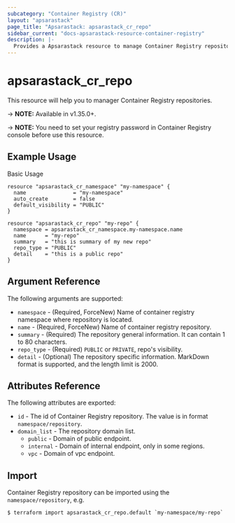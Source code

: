 ```yaml
---
subcategory: "Container Registry (CR)"
layout: "apsarastack"
page_title: "Apsarastack: apsarastack_cr_repo"
sidebar_current: "docs-apsarastack-resource-container-registry"
description: |-
  Provides a Apsarastack resource to manage Container Registry repositories.
---
```


# apsarastack\_cr\_repo

This resource will help you to manager Container Registry repositories.

-> **NOTE:** Available in v1.35.0+.

-> **NOTE:** You need to set your registry password in Container Registry console before use this resource.

## Example Usage

Basic Usage

```
resource "apsarastack_cr_namespace" "my-namespace" {
  name               = "my-namespace"
  auto_create        = false
  default_visibility = "PUBLIC"
}

resource "apsarastack_cr_repo" "my-repo" {
  namespace = apsarastack_cr_namespace.my-namespace.name
  name      = "my-repo"
  summary   = "this is summary of my new repo"
  repo_type = "PUBLIC"
  detail    = "this is a public repo"
}
```

## Argument Reference

The following arguments are supported:

* `namespace` - (Required, ForceNew) Name of container registry namespace where repository is located.
* `name` - (Required, ForceNew) Name of container registry repository.
* `summary` - (Required) The repository general information. It can contain 1 to 80 characters.
* `repo_type` - (Required) `PUBLIC` or `PRIVATE`, repo's visibility.
* `detail` - (Optional) The repository specific information. MarkDown format is supported, and the length limit is 2000.

## Attributes Reference

The following attributes are exported:

* `id` - The id of Container Registry repository. The value is in format `namespace/repository`.
* `domain_list` - The repository domain list.
  * `public` - Domain of public endpoint.
  * `internal` - Domain of internal endpoint, only in some regions.
  * `vpc` - Domain of vpc endpoint.

## Import

Container Registry repository can be imported using the `namespace/repository`, e.g.

```
$ terraform import apsarastack_cr_repo.default `my-namespace/my-repo`
```
